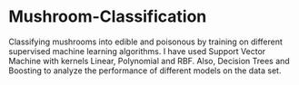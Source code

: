 # Mushroom-Classification
Classifying mushrooms into edible and poisonous by training on different supervised machine learning algorithms. I have used Support Vector Machine with kernels Linear, Polynomial and RBF. Also, Decision Trees and Boosting to analyze the performance of different models on the data set.
